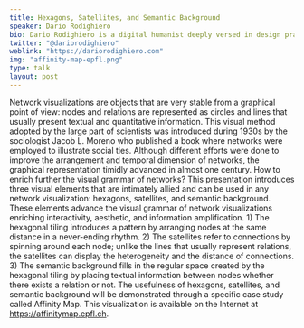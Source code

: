 ```yaml
---
title: Hexagons, Satellites, and Semantic Background
speaker: Dario Rodighiero
bio: Dario Rodighiero is a digital humanist deeply versed in design practice. He is a postdoctoral research fellow at EPFL and member of the Laboratory of Digital Humanities directed by Frédéric Kaplan. His work focuses on the visual representation of individuals, especially on the mapping of academic collectives and their dynamics.
twitter: "@dariorodighiero"
weblink: "https://dariorodighiero.com"
img: "affinity-map-epfl.png"
type: talk
layout: post
---
```

Network visualizations are objects that are very stable from a graphical point of view: nodes and relations are represented as circles and lines that usually present textual and quantitative information. This visual method adopted by the large part of scientists was introduced during 1930s by the sociologist Jacob L. Moreno who published a book where networks were employed to illustrate social ties. Although different efforts were done to improve the arrangement and temporal dimension of networks, the graphical representation timidly advanced in almost one century. How to enrich further the visual grammar of networks?
This presentation introduces three visual elements that are intimately allied and can be used in any network visualization: hexagons, satellites, and semantic background. These elements advance the visual grammar of network visualizations enriching interactivity, aesthetic, and information amplification. 1) The hexagonal tiling introduces a pattern by arranging nodes at the same distance in a never-ending rhythm. 2) The satellites refer to connections by spinning around each node; unlike the lines that usually represent relations, the satellites can display the heterogeneity and the distance of connections. 3) The semantic background fills in the regular space created by the hexagonal tiling by placing textual information between nodes whether there exists a relation or not.
The usefulness of hexagons, satellites, and semantic background will be demonstrated through a specific case study called Affinity Map. This visualization is available on the Internet at https://affinitymap.epfl.ch.
